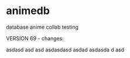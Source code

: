 # animedb
database anime collab testing



VERSION 69 - changes:

asdasd
asd
asd
asdasdasd
asdad
asdasda
d
asd